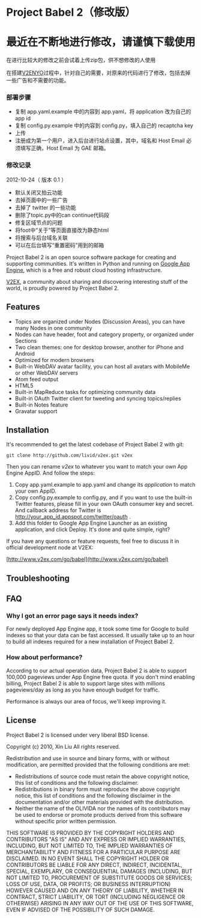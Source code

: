 # Project Babel 2（修改版）

# 最近在不断地进行修改，请谨慎下载使用
在进行比较大的修改之前会试着上传zip包，供不想修改的人使用

在搭建[V2ENYO](http://v2enyo.appspot.com)过程中，针对自己的需要，对原来的代码进行了修改，包括去掉一些广告和不需要的功能。

### 部署步骤

* 复制 app.yaml.example 中的内容到 app.yaml，将 application 改为自己的 app id
* 复制 config.py.example 中的内容到 config.py，填入自己的 recaptcha key
* 上传
* 注册成为第一个用户，进入后台进行站点设置，其中，域名和 Host Email 必须填写正确，Host Email 为 GAE 邮箱。

### 修改记录

2012-10-24（ 版本 0.1 ）
* 默认关闭又拍云功能
* 去掉页面中的一些广告
* 去掉了 twitter 的一些功能
* 删除了topic.py中的can continue代码段
* 修复区域节点的问题
* 将foot中“关于”等页面直接改为静态html
* 将搜索与后台域名关联
* 可以在后台填写“重置密码”用到的邮箱

Project Babel 2 is an open source software package for creating and supporting communities. It's written in Python and running on [Google App Engine](http://code.google.com/appengine), which is a free and robust cloud hosting infrastructure.

[V2EX](http://v2ex.appspot.com/), a community about sharing and discovering interesting stuff of the world, is proudly powered by Project Babel 2.

## Features

* Topics are organized under Nodes (Discussion Areas), you can have many Nodes in one community
* Nodes can have header, foot and category property, or organized under Sections
* Two clean themes: one for desktop browser, another for iPhone and Android
* Optimized for modern browsers
* Built-in WebDAV avatar facility, you can host all avatars with MobileMe or other WebDAV servers
* Atom feed output
* HTML5
* Built-in MapReduce tasks for optimizing community data
* Built-in OAuth Twitter client for tweeting and syncing topics/replies
* Built-in Notes feature
* Gravatar support

## Installation

It's recommended to get the latest codebase of Project Babel 2 with git:

    git clone http://github.com/livid/v2ex.git v2ex
    
Then you can rename *v2ex* to whatever you want to match your own App Engine AppID. And follow the steps:

1. Copy app.yaml.example to app.yaml and change its *application* to match your own AppID.
2. Copy config.py.example to config.py, and if you want to use the built-in Twitter features, please fill in your own OAuth consumer key and secret. And callback address for Twitter is http://your_app_id.appspot.com/twitter/oauth .
3. Add this folder to Google App Engine Launcher as an existing application, and click Deploy. It's done and quite simple, right?

If you have any questions or feature requests, feel free to discuss it in official development node at V2EX:

[http://www.v2ex.com/go/babel](http://www.v2ex.com/go/babel)

## Troubleshooting

## FAQ

### Why I got an error page says it needs index?

For newly deployed App Engine app, it took some time for Google to build indexes so that your data can be fast accessed. It usually take up to an hour to build all indexes required for a new installation of Project Babel 2.

### How about performance?

According to our actual operation data, Project Babel 2 is able to support 100,000 pageviews under App Engine free quota. If you don't mind enabling billing, Project Babel 2 is able to support large sites with millions pageviews/day as long as you have enough budget for traffic.

Performance is always our area of focus, we'll keep improving it.

## License

Project Babel 2 is licensed under very liberal BSD license.

Copyright (c) 2010, Xin Liu
All rights reserved.

Redistribution and use in source and binary forms, with or without modification, are permitted provided that the following conditions are met:

* Redistributions of source code must retain the above copyright notice, this list of conditions and the following disclaimer.
* Redistributions in binary form must reproduce the above copyright notice, this list of conditions and the following disclaimer in the documentation and/or other materials provided with the distribution.
* Neither the name of the OLIVIDA nor the names of its contributors may be used to endorse or promote products derived from this software without specific prior written permission.

THIS SOFTWARE IS PROVIDED BY THE COPYRIGHT HOLDERS AND CONTRIBUTORS "AS IS" AND ANY EXPRESS OR IMPLIED WARRANTIES, INCLUDING, BUT NOT LIMITED TO, THE IMPLIED WARRANTIES OF MERCHANTABILITY AND FITNESS FOR A PARTICULAR PURPOSE ARE DISCLAIMED. IN NO EVENT SHALL THE COPYRIGHT HOLDER OR CONTRIBUTORS BE LIABLE FOR ANY DIRECT, INDIRECT, INCIDENTAL, SPECIAL, EXEMPLARY, OR CONSEQUENTIAL DAMAGES (INCLUDING, BUT NOT LIMITED TO, PROCUREMENT OF SUBSTITUTE GOODS OR SERVICES; LOSS OF USE, DATA, OR PROFITS; OR BUSINESS INTERRUPTION) HOWEVER CAUSED AND ON ANY THEORY OF LIABILITY, WHETHER IN CONTRACT, STRICT LIABILITY, OR TORT (INCLUDING NEGLIGENCE OR OTHERWISE) ARISING IN ANY WAY OUT OF THE USE OF THIS SOFTWARE, EVEN IF ADVISED OF THE POSSIBILITY OF SUCH DAMAGE.
